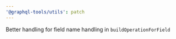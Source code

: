 ```yaml
---
'@graphql-tools/utils': patch
---
```


Better handling for field name handling in `buildOperationForField`
